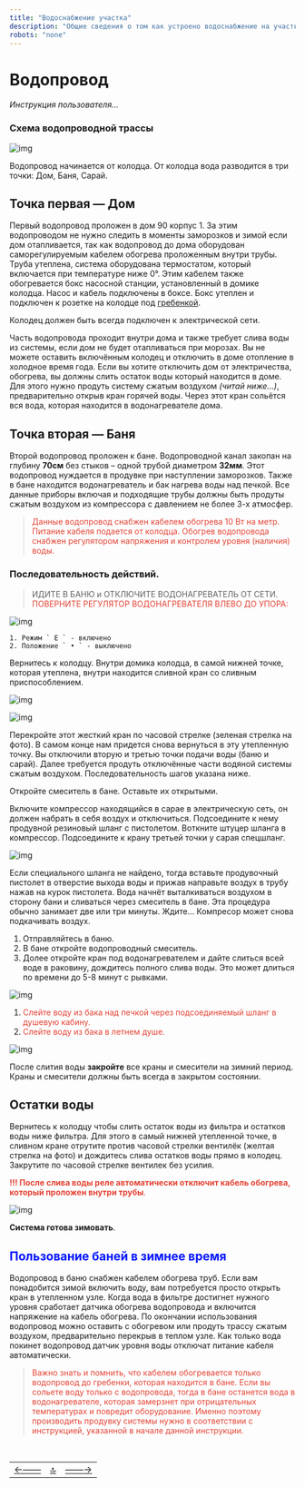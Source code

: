 ```yaml
---
title: "Водоснабжение участка"
description: "Общие сведения о том как устроено водоснабжение на участке"
robots: "none"
---
```


<div class="navi"><nav id="navi"><!-- js --></nav></div>

# Водопровод

*Инструкция пользователя…*

### Схема водопроводной трассы

<span id="img00i04" class="img" onclick="imgResize()">![img](assets/img/Olhovka-techmap.004.jpeg)</span>

Водопровод начинается от колодца. От колодца вода разводится в три точки: Дом, Баня, Сарай.

## Точка первая — Дом

Первый водопровод проложен в дом 90 корпус 1.
За этим водопроводом не нужно следить в моменты заморозков и зимой если дом отапливается, так как водопровод до дома оборудован саморегулируемым кабелем обогрева проложенным внутри трубы. Труба утеплена, система оборудована термостатом, который включается при температуре ниже 0°. Этим кабелем также обогревается бокс насосной станции, установленный в домике колодца. Насос и кабель подключены в боксе. Бокс утеплен и подключен к розетке на колодце под [гребенкой](https://www.google.com/search?q=гребенка+воды&tbm=isch&ved=2ahUKEwieieqy16eCAxUjHRAIHYc7BXAQ2-cCegQIABAA&oq=гребенка+воды&gs_lcp=CgNpbWcQAzIFCAAQgAQyBggAEAgQHjIGCAAQCBAeMgYIABAIEB46BAgjECc6BwgAEIoFEEM6BwgAEBgQgARQgAdYiA9g6RFoAHAAeACAAY0BiAHgBZIBAzAuNpgBAKABAaoBC2d3cy13aXotaW1nwAEB&sclient=img&ei=o9NEZd6rIqO6wPAPh_eUgAc&bih=699&biw=1280&hl=RU).

Колодец должен быть всегда подключен к электрической сети.

Часть водопровода проходит внутри дома и также требует слива воды из системы, если дом не будет отапливаться при морозах. Вы не можете оставить включённым колодец и отключить в доме отопление в холодное время года. Если вы хотите отключить дом от электричества, обогрева, вы должны слить остаток воды который находится в доме. Для этого нужно продуть систему сжатым воздухом *(читай ниже…)*, предварительно открыв кран <span class="red">горячей воды</span>. Через этот кран сольётся вся вода, которая находится в водонагревателе дома.

## Точка вторая — Баня

Второй водопровод проложен к бане. Водопроводной канал закопан на глубину **70см** без стыков – одной трубой диаметром **32мм**. Этот водопровод нуждается в продувке при наступлении заморозков. Также в бане находится водонагреватель и бак нагрева воды над печкой. Все данные приборы включая и подходящие трубы должны быть продуты сжатым воздухом из компрессора с давлением не более 3-х атмосфер.

><span style="color: #e34234;"> Данные водопровод снабжен кабелем обогрева 10 Вт на метр. Питание кабеля подается от колодца. Обогрев водопровода снабжен регулятором напряжения и контролем уровня (наличия) воды.

### Последовательность действий.

> ИДИТЕ В БАНЮ и ОТКЛЮЧИТЕ ВОДОНАГРЕВАТЕЛЬ ОТ СЕТИ.<span style="color: #e34234;"><br>ПОВЕРНИТЕ РЕГУЛЯТОР ВОДОНАГРЕВАТЕЛЯ ВЛЕВО ДО УПОРА:

<span id="img00013d3" class="img" onclick="imgResize()">![img](https://img.a374.ru/off-boiler.jpg)</span>

    1. Режим ` E ` - включено
    2. Положение ` • ` - выключено

Вернитесь к колодцу. Внутри домика колодца, в самой нижней точке, которая
утеплена, внутри находится сливной кран со сливным приспособлением.

<span id="img000we3" class="img" onclick="imgResize()">![img](assets/img/0003-home.jpg)</span>

<span id="img0004" class="img" onclick="imgResize()">![img](assets/img/0004-home.jpg)</span>

Перекройте этот жесткий кран по часовой стрелке (зеленая стрелка на фото). В самом конце нам придется снова вернуться в эту утепленную точку.
Вы отключили вторую и третью точки подачи воды (баню и сарай). Далее требуется продуть отключённые части водяной системы сжатым воздухом. Последовательность шагов указана ниже.

Откройте смеситель в бане. Оставьте их открытыми.

Включите компрессор находящийся в сарае в электрическую сеть, он должен набрать в себя воздух и отключиться. Подсоедините к нему продувной резиновый шланг с пистолетом. Воткните штуцер шланга в компрессор. Подсоедините к крану третьей точки у сарая спецшланг.

<span id="img0we007" class="img" onclick="imgResize()">![img](assets/img/0007-home.jpeg)</span>

Если специального шланга не найдено, тогда вставьте продувочный пистолет в отверстие выхода воды и прижав направьте воздух в трубу нажав на курок пистолета.  Вода начнёт выталкиваться воздухом в сторону бани и сливаться через смеситель в бане. Эта процедура обычно занимает две или три минуты. Ждите… Компресор может снова подкачивать воздух.

1. Отправляйтесь в баню.
2. В бане откройте водопроводный смеситель.
3. Долее откройте кран под водонагревателем и дайте слиться всей воде в раковину, дождитесь полного слива воды. Это может длиться по времени до 5-8 минут с рывками.

<span id="img0h008" class="img" onclick="imgResize()">![img](assets/img/0008-home.jpg)</span>

1. <span style="color: #e34234;">Слейте воду из бака над печкой через подсоединяемый шланг в душевую кабину.
2. <span style="color: #e34234;">Слейте воду из бака в летнем душе.

<span id="img0009" class="img" onclick="imgResize()">![img](assets/img/0009-home.jpg)</span>

После слития воды **закройте** все краны и смесители на зимний период. Краны и смесители должны быть всегда в закрытом состоянии.

## Остатки воды

Вернитесь к колодцу чтобы слить остаток воды из фильтра и остатков воды ниже фильтра. Для этого в самый нижней утепленной точке, в сливном кране отрутите против часовой стрелки вентилёк (желтая стрелка на фото) и дождитесь слива остатков воды прямо в колодец. Закрутите по часовой стрелке вентилек без усилия. 

<span style="color: #e34234;"> **!!! После слива воды реле автоматически отключит кабель обогрева, который проложен внутри трубы**.

<span id="img00ls04" class="img" onclick="imgResize()">![img](assets/img/0004-home.jpg)</span>

**Система готова зимовать**.

## <span style="color: #0015ffff;">**Пользование баней в зимнее время**

Водопровод в баню снабжен кабелем обогрева труб. Если вам понадобится зимой включить воду, вам потребуется просто открыть кран в утепленном узле. Когда вода в фильтре достигнет нужного уровня сработает датчика обогрева водопровода и включится напряжение на кабель обогрева. По окончании использования водопровод можно оставить с обогревом или продуть трассу сжатым воздухом, предварительно перекрыв  в теплом узле. Как только вода покинет водопровод датчик уровня воды отключат питание кабеля автоматически.

><span style="color: #e34234;"> Важно знать и помнить, что кабелем обогревается только водопровод до гребенки, которая находится в бане. Если вы сольете воду только с водопровода, тогда в бане останется вода в водонагревателе, которая замерзнет при отрицательных температурах и повредит оборудование. Именно поэтому производить продувку системы нужно в соответствии с инструкцией, указанной в начале данной инструкции.

<script src="assets/js/navi.js"></script>

<!--ystm_start-->
<br>

 ||||
 |:---|:---:|---:|
 [←——](readme.md)|[🔝](#)|[——→](002-energy.md)

 <br>
<!--ystm_end-->
